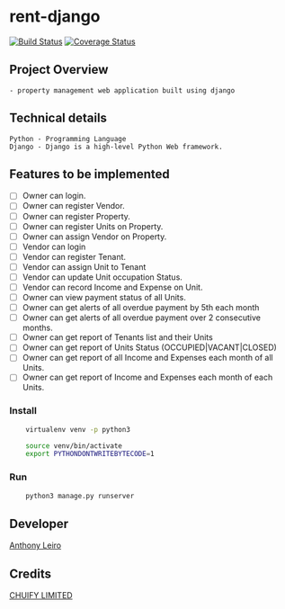 # rent-django

[![Build Status](https://travis-ci.org/lenileiro/rent-django.svg?branch=develop)](https://travis-ci.org/lenileiro/rent-django)
[![Coverage Status](https://coveralls.io/repos/github/lenileiro/rent-django/badge.svg?branch=develop)](https://coveralls.io/github/lenileiro/rent-django?branch=develop)

## Project Overview
    - property management web application built using django

## Technical details

```
Python - Programming Language
Django - Django is a high-level Python Web framework.
```

## Features to be implemented

- [ ] Owner can login.
- [ ] Owner can register Vendor.
- [ ] Owner can register Property.
- [ ] Owner can register Units on Property.
- [ ] Owner can assign Vendor on Property.
- [ ] Vendor can login
- [ ] Vendor can register Tenant.
- [ ] Vendor can assign Unit to Tenant
- [ ] Vendor can update Unit occupation Status.
- [ ] Vendor can record Income and Expense on Unit.
- [ ] Owner can view payment status of all Units.
- [ ] Owner can get alerts of all overdue payment by 5th each month
- [ ] Owner can get alerts of all overdue payment over 2 consecutive months.
- [ ] Owner can get report of Tenants list and their Units
- [ ] Owner can get report of Units Status (OCCUPIED|VACANT|CLOSED)
- [ ] Owner can get report of all Income and Expenses each month of all Units.
- [ ] Owner can get report of Income and Expenses each month of each Units.

### Install 

``` bash
    virtualenv venv -p python3
```

``` bash
    source venv/bin/activate
    export PYTHONDONTWRITEBYTECODE=1
```

### Run

``` bash
    python3 manage.py runserver
```

## Developer
[Anthony Leiro](https://github.com/lenileiro)

## Credits 
[CHUIFY LIMITED](http://chuify.com/)
    
